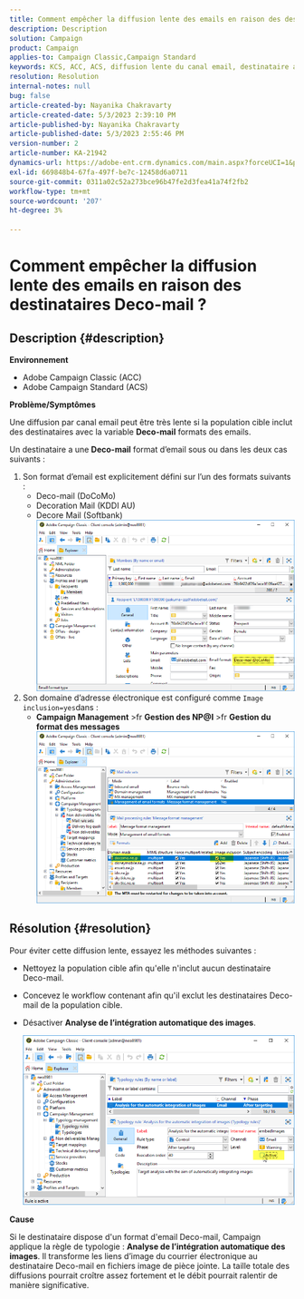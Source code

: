 ```yaml
---
title: Comment empêcher la diffusion lente des emails en raison des destinataires Deco-mail ?
description: Description
solution: Campaign
product: Campaign
applies-to: Campaign Classic,Campaign Standard
keywords: KCS, ACC, ACS, diffusion lente du canal email, destinataire au format d'email Deco-mail, Performance, Débit
resolution: Resolution
internal-notes: null
bug: false
article-created-by: Nayanika Chakravarty
article-created-date: 5/3/2023 2:39:10 PM
article-published-by: Nayanika Chakravarty
article-published-date: 5/3/2023 2:55:46 PM
version-number: 2
article-number: KA-21942
dynamics-url: https://adobe-ent.crm.dynamics.com/main.aspx?forceUCI=1&pagetype=entityrecord&etn=knowledgearticle&id=707ebc3c-c0e9-ed11-a7c6-6045bd006b25
exl-id: 669848b4-67fa-497f-be7c-12458d6a0711
source-git-commit: 0311a02c52a273bce96b47fe2d3fea41a74f2fb2
workflow-type: tm+mt
source-wordcount: '207'
ht-degree: 3%

---
```


# Comment empêcher la diffusion lente des emails en raison des destinataires Deco-mail ?

## Description {#description}


<b>Environnement</b>

- Adobe Campaign Classic (ACC)
- Adobe Campaign Standard (ACS)


<b>Problème/Symptômes</b>

Une diffusion par canal email peut être très lente si la population cible inclut des destinataires avec la variable <b>Deco-mail</b> formats des emails.

Un destinataire a une <b>Deco-mail</b> format d’email sous ou dans les deux cas suivants :

1. Son format d’email est explicitement défini sur l’un des formats suivants :
   - Deco-mail (DoCoMo)
   - Decoration Mail (KDDI AU)
   - Decore Mail (Softbank)         ![](assets/___727ebc3c-c0e9-ed11-a7c6-6045bd006b25___.png)
2. Son domaine d’adresse électronique est configuré comme `Image inclusion=yes`dans :
   - <b>Campaign Management</b> >fr <b>Gestion des NP@I</b> >fr <b>Gestion du format des messages</b>        ![](assets/___c4d8b442-c0e9-ed11-a7c6-6045bd006b25___.png)



## Résolution {#resolution}


Pour éviter cette diffusion lente, essayez les méthodes suivantes :

- Nettoyez la population cible afin qu&#39;elle n&#39;inclut aucun destinataire Deco-mail.
- Concevez le workflow contenant afin qu&#39;il exclut les destinataires Deco-mail de la population cible.
- Désactiver <b>Analyse de l’intégration automatique des images</b>.


  ![](assets/6f31278e-55e4-ed11-a7c7-6045bd006b4b.png)


<b>Cause</b>

Si le destinataire dispose d&#39;un format d&#39;email Deco-mail, Campaign applique la règle de typologie : <b>Analyse de l’intégration automatique des images</b>. Il transforme les liens d’image du courrier électronique au destinataire Deco-mail en fichiers image de pièce jointe. La taille totale des diffusions pourrait croître assez fortement et le débit pourrait ralentir de manière significative.
